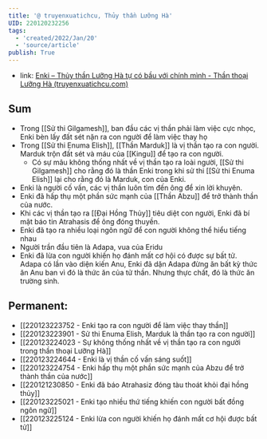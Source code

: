 ```yaml
---
title: '@ truyenxuatichcu, Thủy thần Lưỡng Hà'
UID: 220120232256
tags:
  - 'created/2022/Jan/20'
  - 'source/article'
publish: True
---
```

- link: [Enki – Thủy thần Lưỡng Hà tự có bầu với chính mình - Thần thoại Lưỡng Hà (truyenxuatichcu.com)](http://truyenxuatichcu.com/than-thoai-luong-ha/enki-%E2%80%93-thuy-than-luong-ha-tu-co-bau-voi-chinh-minh.html)

## Sum
- Trong [[Sử thi Gilgamesh]], ban đầu các vị thần phải làm việc cực nhọc, Enki bèn lấy đất sét nặn ra con người để làm việc thay họ
- Trong [[Sử thi Enuma Elish]], [[Thần Marduk]] là vị thần tạo ra con người. Marduk trộn đất sét và máu của [[Kingu]] để tạo ra con người.
	- Có sự mâu không thống nhất về vị thần tạo ra loài người, [[Sử thi Gilgamesh]] cho rằng đó là thần Enki trong khi sử thi [[Sử thi Enuma Elish]] lại cho rằng đó là Marduk, con của Enki.
- Enki là người cố vấn, các vị thần luôn tìm đến ông để xin lời khuyên.
- Enki đã hấp thụ một phần sức mạnh của [[Thần Abzu]] để trở thành thần của nước.
- Khi các vị thần tạo ra [[Đại Hồng Thủy]] tiêu diệt con người, Enki đã bí mật báo tin Atrahasis để ông đóng thuyền.
- Enki đã tạo ra nhiều loại ngôn ngữ để con người không thể hiểu tiếng nhau
- Người trần đầu tiên là Adapa, vua của Eridu
- Enki đã lừa con người khiến họ đánh mất cơ hội có được sự bất tử. Adapa có lần vào diện kiến Anu, Enki đã dặn Adapa đừng ăn bất kỳ thức ăn Anu ban vì đó là thức ăn của tử thần. Nhưng thực chất, đó là thức ăn trường sinh.

## Permanent:
- [[220123223752 - Enki tạo ra con người để làm việc thay thần]]
- [[220123223901 - Sử thi Enuma Elish, Marduk là thần tạo ra con người]]
- [[220123224023 - Sự không thống nhất về vị thần tạo ra con người trong thần thoại Lưỡng Hà]]
- [[220123224644 - Enki là vị thần cố vấn sáng suốt]]
- [[220123224754 - Enki hấp thụ một phần sức mạnh của Abzu để trở thành thần của nước]]
- [[220121230850 - Enki đã báo Atrahasiz đóng tàu thoát khỏi đại hồng thủy]]
- [[220123225021 - Enki tạo nhiều thứ tiếng khiến con người bất đồng ngôn ngữ]]
- [[220123225124 - Enki lừa con người khiến họ đánh mất cơ hội được bất tử]]


